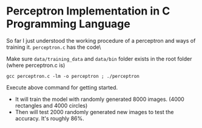 # Perceptron Implementation in C Programming Language

So far I just understood the working procedure of a perceptron and ways of training it. `perceptron.c` has the code\

Make sure `data/training_data` and `data/bin` folder exists in the root folder (where perceptron.c is)

```
gcc perceptron.c -lm -o perceptron ; ./perceptron
```

Execute above command for getting started.

- It will train the model with randomly generated 8000 images. (4000 rectangles and 4000 circles)
- Then will test 2000 randomly generated new images to test the accuracy. It's roughly 86%.
